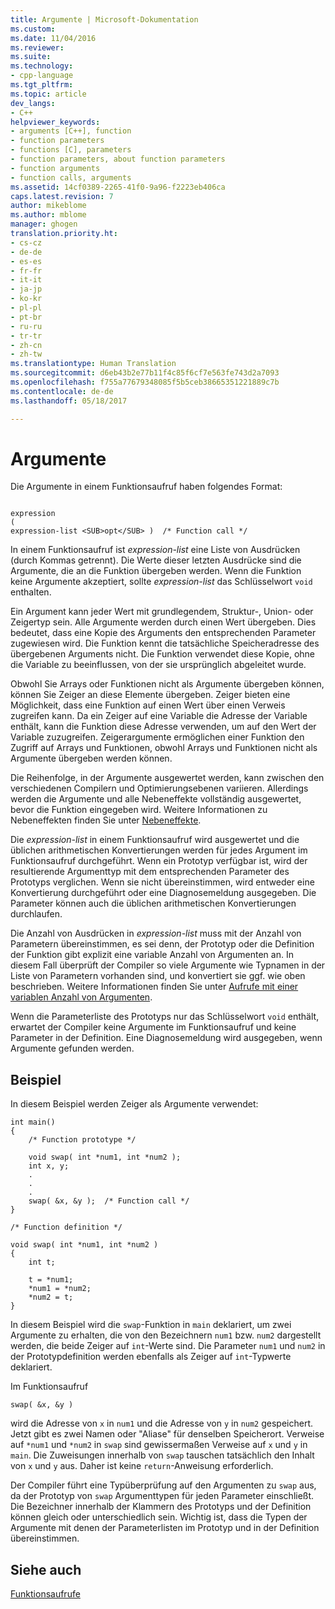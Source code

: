 ```yaml
---
title: Argumente | Microsoft-Dokumentation
ms.custom: 
ms.date: 11/04/2016
ms.reviewer: 
ms.suite: 
ms.technology:
- cpp-language
ms.tgt_pltfrm: 
ms.topic: article
dev_langs:
- C++
helpviewer_keywords:
- arguments [C++], function
- function parameters
- functions [C], parameters
- function parameters, about function parameters
- function arguments
- function calls, arguments
ms.assetid: 14cf0389-2265-41f0-9a96-f2223eb406ca
caps.latest.revision: 7
author: mikeblome
ms.author: mblome
manager: ghogen
translation.priority.ht:
- cs-cz
- de-de
- es-es
- fr-fr
- it-it
- ja-jp
- ko-kr
- pl-pl
- pt-br
- ru-ru
- tr-tr
- zh-cn
- zh-tw
ms.translationtype: Human Translation
ms.sourcegitcommit: d6eb43b2e77b11f4c85f6cf7e563fe743d2a7093
ms.openlocfilehash: f755a77679348085f5b5ceb38665351221889c7b
ms.contentlocale: de-de
ms.lasthandoff: 05/18/2017

---
```

# <a name="arguments"></a>Argumente
Die Argumente in einem Funktionsaufruf haben folgendes Format:  
  
```  
  
expression  
(  
expression-list <SUB>opt</SUB> )  /* Function call */  
```  
  
 In einem Funktionsaufruf ist *expression-list* eine Liste von Ausdrücken (durch Kommas getrennt). Die Werte dieser letzten Ausdrücke sind die Argumente, die an die Funktion übergeben werden. Wenn die Funktion keine Argumente akzeptiert, sollte *expression-list* das Schlüsselwort `void` enthalten.  
  
 Ein Argument kann jeder Wert mit grundlegendem, Struktur-, Union- oder Zeigertyp sein. Alle Argumente werden durch einen Wert übergeben. Dies bedeutet, dass eine Kopie des Arguments den entsprechenden Parameter zugewiesen wird. Die Funktion kennt die tatsächliche Speicheradresse des übergebenen Arguments nicht. Die Funktion verwendet diese Kopie, ohne die Variable zu beeinflussen, von der sie ursprünglich abgeleitet wurde.  
  
 Obwohl Sie Arrays oder Funktionen nicht als Argumente übergeben können, können Sie Zeiger an diese Elemente übergeben. Zeiger bieten eine Möglichkeit, dass eine Funktion auf einen Wert über einen Verweis zugreifen kann. Da ein Zeiger auf eine Variable die Adresse der Variable enthält, kann die Funktion diese Adresse verwenden, um auf den Wert der Variable zuzugreifen. Zeigerargumente ermöglichen einer Funktion den Zugriff auf Arrays und Funktionen, obwohl Arrays und Funktionen nicht als Argumente übergeben werden können.  
  
 Die Reihenfolge, in der Argumente ausgewertet werden, kann zwischen den verschiedenen Compilern und Optimierungsebenen variieren. Allerdings werden die Argumente und alle Nebeneffekte vollständig ausgewertet, bevor die Funktion eingegeben wird. Weitere Informationen zu Nebeneffekten finden Sie unter [Nebeneffekte](../c-language/side-effects.md).  
  
 Die *expression-list* in einem Funktionsaufruf wird ausgewertet und die üblichen arithmetischen Konvertierungen werden für jedes Argument im Funktionsaufruf durchgeführt. Wenn ein Prototyp verfügbar ist, wird der resultierende Argumenttyp mit dem entsprechenden Parameter des Prototyps verglichen. Wenn sie nicht übereinstimmen, wird entweder eine Konvertierung durchgeführt oder eine Diagnosemeldung ausgegeben. Die Parameter können auch die üblichen arithmetischen Konvertierungen durchlaufen.  
  
 Die Anzahl von Ausdrücken in *expression-list* muss mit der Anzahl von Parametern übereinstimmen, es sei denn, der Prototyp oder die Definition der Funktion gibt explizit eine variable Anzahl von Argumenten an. In diesem Fall überprüft der Compiler so viele Argumente wie Typnamen in der Liste von Parametern vorhanden sind, und konvertiert sie ggf. wie oben beschrieben. Weitere Informationen finden Sie unter [Aufrufe mit einer variablen Anzahl von Argumenten](../c-language/calls-with-a-variable-number-of-arguments.md).  
  
 Wenn die Parameterliste des Prototyps nur das Schlüsselwort `void` enthält, erwartet der Compiler keine Argumente im Funktionsaufruf und keine Parameter in der Definition. Eine Diagnosemeldung wird ausgegeben, wenn Argumente gefunden werden.  
  
## <a name="example"></a>Beispiel  
 In diesem Beispiel werden Zeiger als Argumente verwendet:  
  
```  
int main()  
{  
    /* Function prototype */  
  
    void swap( int *num1, int *num2 );  
    int x, y;  
    .  
    .  
    .  
    swap( &x, &y );  /* Function call */  
}  
  
/* Function definition */  
  
void swap( int *num1, int *num2 )  
{  
    int t;  
  
    t = *num1;  
    *num1 = *num2;  
    *num2 = t;  
}  
```  
  
 In diesem Beispiel wird die `swap`-Funktion in `main` deklariert, um zwei Argumente zu erhalten, die von den Bezeichnern `num1` bzw. `num2` dargestellt werden, die beide Zeiger auf `int`-Werte sind. Die Parameter `num1` und `num2` in der Prototypdefinition werden ebenfalls als Zeiger auf `int`-Typwerte deklariert.  
  
 Im Funktionsaufruf  
  
```  
swap( &x, &y )  
```  
  
 wird die Adresse von `x` in `num1` und die Adresse von `y` in `num2` gespeichert. Jetzt gibt es zwei Namen oder "Aliase" für denselben Speicherort. Verweise auf `*num1` und `*num2` in `swap` sind gewissermaßen Verweise auf `x` und `y` in `main`. Die Zuweisungen innerhalb von `swap` tauschen tatsächlich den Inhalt von `x` und `y` aus. Daher ist keine `return`-Anweisung erforderlich.  
  
 Der Compiler führt eine Typüberprüfung auf den Argumenten zu `swap` aus, da der Prototyp von `swap` Argumenttypen für jeden Parameter einschließt. Die Bezeichner innerhalb der Klammern des Prototyps und der Definition können gleich oder unterschiedlich sein. Wichtig ist, dass die Typen der Argumente mit denen der Parameterlisten im Prototyp und in der Definition übereinstimmen.  
  
## <a name="see-also"></a>Siehe auch  
 [Funktionsaufrufe](../c-language/function-calls.md)
